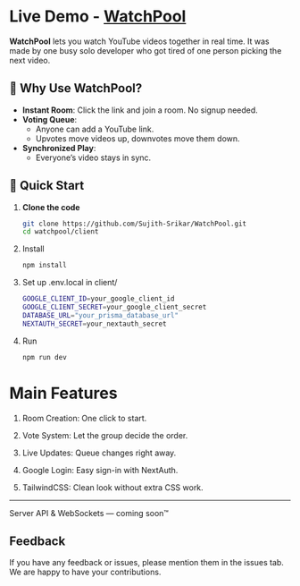 # Live Demo - [WatchPool](https://watchpool.s6projects.xyz/)

**WatchPool** lets you watch YouTube videos together in real time. It was made by one busy solo developer who got tired of one person picking the next video.

## 🎉 Why Use WatchPool?

- **Instant Room**: Click the link and join a room. No signup needed.  
- **Voting Queue**:  
  - Anyone can add a YouTube link.  
  - Upvotes move videos up, downvotes move them down.  
- **Synchronized Play**:  
  - Everyone’s video stays in sync.  

## 🔧 Quick Start

1. **Clone the code**  
   ```bash
   git clone https://github.com/Sujith-Srikar/WatchPool.git
   cd watchpool/client

2. Install

    ```bash
    npm install

3. Set up .env.local in client/

    ```bash
    GOOGLE_CLIENT_ID=your_google_client_id
    GOOGLE_CLIENT_SECRET=your_google_client_secret
    DATABASE_URL="your_prisma_database_url"
    NEXTAUTH_SECRET=your_nextauth_secret

4. Run

    ```bash
    npm run dev

# Main Features
1. Room Creation: One click to start.

2. Vote System: Let the group decide the order.

3. Live Updates: Queue changes right away.

4. Google Login: Easy sign-in with NextAuth.

5. TailwindCSS: Clean look without extra CSS work.

----------

Server API & WebSockets — coming soon™
## Feedback

If you have any feedback or issues, please mention them in the issues tab. We are happy to have your contributions.
